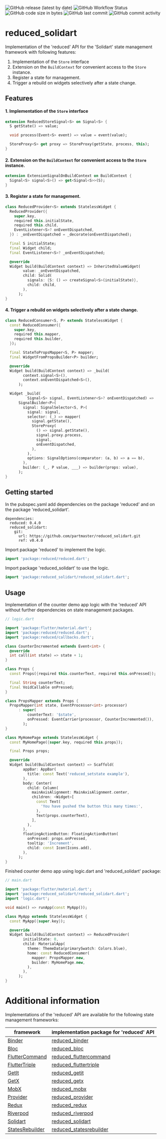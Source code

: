 ![GitHub release (latest by date)](https://img.shields.io/github/v/release/partmaster/reduced_solidart)
![GitHub Workflow Status](https://img.shields.io/github/actions/workflow/status/partmaster/reduced_solidart/dart.yml)
![GitHub code size in bytes](https://img.shields.io/github/languages/code-size/partmaster/reduced_solidart)
![GitHub last commit](https://img.shields.io/github/last-commit/partmaster/reduced_solidart)
![GitHub commit activity](https://img.shields.io/github/commit-activity/m/partmaster/reduced_solidart)
# reduced_solidart

Implementation of the 'reduced' API for the 'Solidart' state management framework with following features:

1. Implementation of the ```Store``` interface 
2. Extension on the ```BuildContext``` for convenient access to the  ```Store``` instance.
3. Register a state for management.
4. Trigger a rebuild on widgets selectively after a state change.

## Features

#### 1. Implementation of the ```Store``` interface 

```dart
extension ReducedStoreSignal<S> on Signal<S> {
  S getState() => value;

  void process(Event<S> event) => value = event(value);

  StoreProxy<S> get proxy => StoreProxy(getState, process, this);
}
```

#### 2. Extension on the ```BuildContext``` for convenient access to the  ```Store``` instance.

```dart
extension ExtensionSignalOnBuildContext on BuildContext {
  Signal<S> signal<S>() => get<Signal<S>>(S);
}
```

#### 3. Register a state for management.

```dart
class ReducedProvider<S> extends StatelessWidget {
  ReducedProvider({
    super.key,
    required this.initialState,
    required this.child,
    EventListener<S>? onEventDispatched,
  }) : _onEventDispatched = _decorate(onEventDispatched);

  final S initialState;
  final Widget child;
  final EventListener<S>? _onEventDispatched;

  @override
  Widget build(BuildContext context) => InheritedValueWidget(
        value: _onEventDispatched,
        child: Solid(
          signals: {S: () => createSignal<S>(initialState)},
          child: child,
        ),
      );
}
```

#### 4. Trigger a rebuild on widgets selectively after a state change.

```dart
class ReducedConsumer<S, P> extends StatelessWidget {
  const ReducedConsumer({
    super.key,
    required this.mapper,
    required this.builder,
  });

  final StateToPropsMapper<S, P> mapper;
  final WidgetFromPropsBuilder<P> builder;

  @override
  Widget build(BuildContext context) => _build(
        context.signal<S>(),
        context.onEventDispatched<S>(),
      );

  Widget _build(
          Signal<S> signal, EventListener<S>? onEventDispatched) =>
      SignalBuilder<P>(
        signal: SignalSelector<S, P>(
          signal: signal,
          selector: (_) => mapper(
            signal.getState(),
            StoreProxy(
              () => signal.getState(),
              signal.proxy.process,
              signal,
              onEventDispatched,
            ),
          ),
          options: SignalOptions(comparator: (a, b) => a == b),
        ),
        builder: (_, P value, ___) => builder(props: value),
      );
}
```

## Getting started

In the pubspec.yaml add dependencies on the package 'reduced' and on the package  'reduced_solidart'.

```
dependencies:
  reduced: 0.4.0
  reduced_solidart: 
    git:
      url: https://github.com/partmaster/reduced_solidart.git
      ref: v0.4.0
```

Import package 'reduced' to implement the logic.

```dart
import 'package:reduced/reduced.dart';
```

Import package 'reduced_solidart' to use the logic.

```dart
import 'package:reduced_solidart/reduced_solidart.dart';
```

## Usage

Implementation of the counter demo app logic with the 'reduced' API without further dependencies on state management packages.

```dart
// logic.dart

import 'package:flutter/material.dart';
import 'package:reduced/reduced.dart';
import 'package:reduced/callbacks.dart';

class CounterIncremented extends Event<int> {
  @override
  int call(int state) => state + 1;
}

class Props {
  const Props({required this.counterText, required this.onPressed});

  final String counterText;
  final VoidCallable onPressed;
}

class PropsMapper extends Props {
  PropsMapper(int state, EventProcessor<int> processor)
      : super(
          counterText: '$state',
          onPressed: EventCarrier(processor, CounterIncremented()),
        );
}

class MyHomePage extends StatelessWidget {
  const MyHomePage({super.key, required this.props});

  final Props props;

  @override
  Widget build(BuildContext context) => Scaffold(
        appBar: AppBar(
          title: const Text('reduced_setstate example'),
        ),
        body: Center(
          child: Column(
            mainAxisAlignment: MainAxisAlignment.center,
            children: <Widget>[
              const Text(
                'You have pushed the button this many times:',
              ),
              Text(props.counterText),
            ],
          ),
        ),
        floatingActionButton: FloatingActionButton(
          onPressed: props.onPressed,
          tooltip: 'Increment',
          child: const Icon(Icons.add),
        ),
      );
}
```

Finished counter demo app using logic.dart and 'reduced_solidart' package:

```dart
// main.dart

import 'package:flutter/material.dart';
import 'package:reduced_solidart/reduced_solidart.dart';
import 'logic.dart';

void main() => runApp(const MyApp());

class MyApp extends StatelessWidget {
  const MyApp({super.key});

  @override
  Widget build(BuildContext context) => ReducedProvider(
        initialState: 0,
        child: MaterialApp(
          theme: ThemeData(primarySwatch: Colors.blue),
          home: const ReducedConsumer(
            mapper: PropsMapper.new,
            builder: MyHomePage.new,
          ),
        ),
      );
}
```

# Additional information

Implementations of the 'reduced' API are available for the following state management frameworks:

|framework|implementation package for 'reduced' API|
|---|---|
|[Binder](https://pub.dev/packages/binder)|[reduced_binder](https://github.com/partmaster/reduced_binder)|
|[Bloc](https://bloclibrary.dev/#/)|[reduced_bloc](https://github.com/partmaster/reduced_bloc)|
|[FlutterCommand](https://pub.dev/packages/flutter_command)|[reduced_fluttercommand](https://github.com/partmaster/reduced_fluttercommand)|
|[FlutterTriple](https://pub.dev/packages/flutter_triple)|[reduced_fluttertriple](https://github.com/partmaster/reduced_fluttertriple)|
|[GetIt](https://pub.dev/packages/get_it)|[reduced_getit](https://github.com/partmaster/reduced_getit)|
|[GetX](https://pub.dev/packages/get)|[reduced_getx](https://github.com/partmaster/reduced_getx)|
|[MobX](https://pub.dev/packages/mobx)|[reduced_mobx](https://github.com/partmaster/reduced_mobx)|
|[Provider](https://pub.dev/packages/provider)|[reduced_provider](https://github.com/partmaster/reduced_provider)|
|[Redux](https://pub.dev/packages/redux)|[reduced_redux](https://github.com/partmaster/reduced_redux)|
|[Riverpod](https://riverpod.dev/)|[reduced_riverpod](https://github.com/partmaster/reduced_riverpod)|
|[Solidart](https://pub.dev/packages/solidart)|[reduced_solidart](https://github.com/partmaster/reduced_solidart)|
|[StatesRebuilder](https://pub.dev/packages/states_rebuilder)|[reduced_statesrebuilder](https://github.com/partmaster/reduced_statesrebuilder)|
